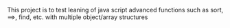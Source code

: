 This project is to test leaning of java script advanced functions such as sort, ==>, find, etc.
with multiple object/array structures